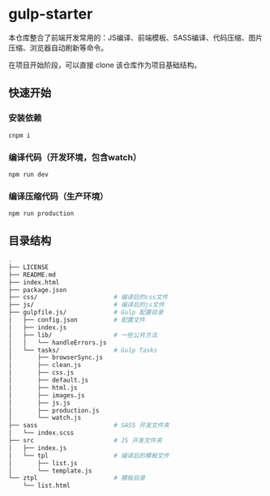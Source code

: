 # gulp-starter

本仓库整合了前端开发常用的：JS编译、前端模板、SASS编译、代码压缩、图片压缩、浏览器自动刷新等命令。

在项目开始阶段，可以直接 clone 该仓库作为项目基础结构。

## 快速开始

### 安装依赖
    cnpm i

### 编译代码（开发环境，包含watch）
    npm run dev

### 编译压缩代码（生产环境）
    npm run production

## 目录结构

```bash
.
├── LICENSE
├── README.md
├── index.html
├── package.json
├── css/                     # 编译后的css文件
├── js/                      # 编译后的js文件
├── gulpfile.js/             # Gulp 配置目录
│   ├── config.json          # 配置文件
│   ├── index.js
│   ├── lib/                 # 一些公共方法
│   │   └── handleErrors.js
│   └── tasks/               # Gulp Tasks
│       ├── browserSync.js
│       ├── clean.js
│       ├── css.js
│       ├── default.js
│       ├── html.js
│       ├── images.js
│       ├── js.js
│       ├── production.js
│       └── watch.js
├── sass                     # SASS 开发文件夹
│   └── index.scss
├── src                      # JS 开发文件夹
│   ├── index.js
│   └── tpl                  # 编译后的模板文件
│       ├── list.js
│       └── template.js
└── ztpl                     # 模板目录
    └── list.html
```